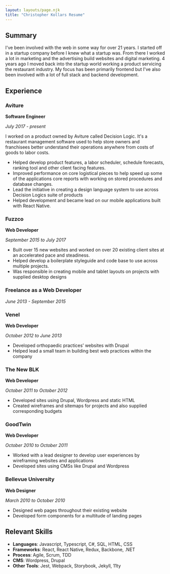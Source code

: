 ```yaml
---
layout: layouts/page.njk
title: "Christopher Kollars Resume"
---
```


## Summary

I've been involved with the web in some way for over 21 years. I started off in a startup company before I knew what a startup was. From there I worked a lot in marketing and the advertising build websites and digital marketing. 4 years ago I moved back into the startup world working a product servicing the restaurant industry. My focus has been primarily frontend but I've also been involved with a lot of full stack and backend development.

## Experience

### Aviture

**Software Engineer**

*July 2017 - present*

I worked on a product owned by Aviture called Decision Logic. It's a restaurant management software used to help store owners and franchisees better understand their operations anywhere from costs of goods to labor costs.

* Helped develop product features, a labor scheduler, schedule forecasts, ranking tool and other client facing features.
* Improved performance on core logistical pieces to help speed up some of the applications core reports with working on stored procedures and database changes.
* Lead the initiative in creating a design language system to use across Decision Logics suite of products
* Helped development and became lead on our mobile applications built with React Native.

### Fuzzco

**Web Developer**

*September 2015 to July 2017*

* Built over 15 new websites and worked on over 20 existing client sites at an accelerated pace and steadiness.
* Helped develop a boilerplate styleguide and code base to use across multiple projects.
* Was responsible in creating mobile and tablet layouts on projects with supplied desktop designs

### Freelance as a Web Developer

*June 2013 - September 2015*

### Venel

**Web Developer**

*October 2012 to June 2013*

* Developed orthopaedic practices’ websites with Drupal
* Helped lead a small team in building best web practices within the company

### The New BLK

**Web Developer**

*October 2011 to October 2012*

* Developed sites using Drupal, Wordpress and static HTML
* Created wireframes and sitemaps for projects and also supplied corresponding budgets

### GoodTwin

**Web Developer**

*October 2010 to October 2011*

* Worked with a lead designer to develop user experiences by wireframing websites and applications
* Developed sites using CMSs like Drupal and Wordpress


### Bellevue University

**Web Designer**

*March 2010 to October 2010*

* Designed web pages throughout their existing website
* Developed form components for a multitude of landing pages


## Relevant Skills

* **Languages**: Javascript, Typescript, C#, SQL, HTML, CSS
* **Frameworks**: React, React Native, Redux, Backbone, .NET
* **Process**: Agile, Scrum, TDD <br>
* **CMS**: Wordpress, Drupal<br>
* **Other Tools**: Jest, Webpack, Storybook, Jekyll, 11ty
